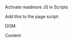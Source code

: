Activate readmore JS in Scripts

Add this to the page script:

<script>
//Readmore
$(".readmore").readmore({
	embedCSS: false,
	maxHeight: 72,
	moreLink: '<a href="#">...vis all tekst</a>',
	lessLink: '<a href="#">skjul tekst</a>'
});
</script>

DOM:
<div class="readmore">
	Content
</div>